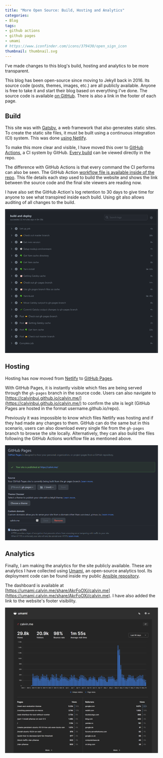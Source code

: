 ```yaml
---
title: "More Open Source: Build, Hosting and Analytics"
categories:
- Blog
tags:
- github actions
- github pages
- umami
# https://www.iconfinder.com/icons/379430/open_sign_icon
thumbnail: thumbnail.svg
---
```


I've made changes to this blog's build, hosting and analytics to be more transparent.

<!-- more -->

This blog has been open-source since moving to Jekyll back in 2016. Its source code (posts, themes, images, etc.) are all publicly available. Anyone is free to take it and start their blog based on everything I've done. The source code is available [on GitHub](https://github.com/calvinbui/calvin.me). There is also a link in the footer of each page.

## Build

This site was with [Gatsby](https://www.gatsbyjs.com/), a web framework that also generates static sites. To create the static site files, it must be built using a continuous integration (CI) system. This was done [using Netlify](https://docs.netlify.com/configure-builds/common-configurations/gatsby/).

To make this more clear and visible, I have moved this over to [GitHub Actions](https://github.com/features/actions), a CI system by GitHub. [Every build](https://github.com/calvinbui/calvin.me/actions) can be viewed directly in the repo.

The difference with GitHub Actions is that every command the CI performs can also be seen. The GitHub Action [workflow file is available inside of the repo](https://github.com/calvinbui/calvin.me/blob/master/.github/workflows/gatsby-build.yml). This file details each step used to build the website and shows the link between the source code and the final site viewers are reading now.

I have also set the GitHub Action's log retention to 30 days to give time for anyone to see what transpired inside each build. Using git also allows auditing of all changes to the build.

![](actions.png)

## Hosting

Hosting has now moved from [Netlify](https://www.netlify.com/with/gatsby/) to [GitHub Pages](https://github.com/calvinbui/calvin.me/tree/gh-pages).

With GitHub Pages, it is instantly visible which files are being served through the `gh-pages` branch in the source code. Users can also navigate to [https://calvinbui.github.io/calvin.me/](https://calvinbui.github.io/calvin.me/) to confirm the site is legit (GitHub Pages are hosted in the format username.github.io/repo).

Previously it was impossible to know which files Netlify was hosting and if they had made any changes to them. GitHub can do the same but in this scenario, users can also download
every single file from the `gh-pages` branch to browse the site locally. Alternatively, they can also build the files following the GitHub Actions workflow file as mentioned above.

![](pages.png)

## Analytics

Finally, I am making the analytics for the site publicly available. These are analytics I have collected using [Umami](https://github.com/mikecao/umami), an open-source analytics tool. Its deployment code can be found inside my public [Ansible repository](https://github.com/calvinbui/ansible-monorepo/commit/4cf3e009a70b5ba9b2fb29d5f6f1a38d90d05eed).

The dashboard is available at [https://umami.calvin.me/share/AkrFoOXj/calvin.me](https://umami.calvin.me/share/AkrFoOXj/calvin.me). I have also added the link to the website's footer visibility.

![](umami.png)
